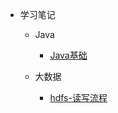 <!-- docs/_sidebar.md -->

- 学习笔记

  - Java

    - [Java基础](Java基础.md)

  - 大数据

    - [hdfs-读写流程](大数据/HDFS数据读写过程.md)

    

